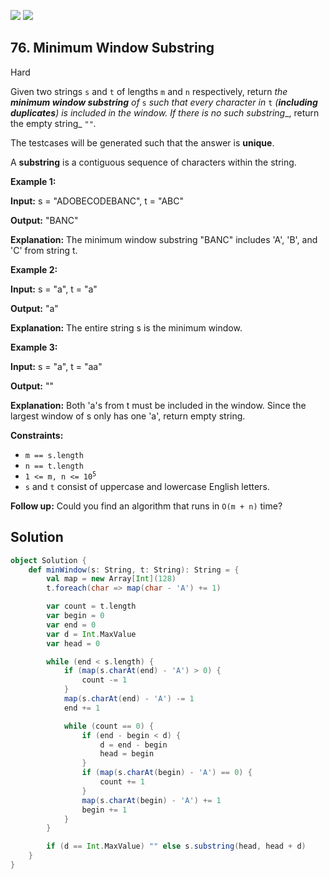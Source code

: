 [![](https://img.shields.io/github/stars/javadev/LeetCode-in-All?label=Stars&style=flat-square)](https://github.com/javadev/LeetCode-in-All)
[![](https://img.shields.io/github/forks/javadev/LeetCode-in-All?label=Fork%20me%20on%20GitHub%20&style=flat-square)](https://github.com/javadev/LeetCode-in-All/fork)

## 76\. Minimum Window Substring

Hard

Given two strings `s` and `t` of lengths `m` and `n` respectively, return _the **minimum window substring** of_ `s` _such that every character in_ `t` _(**including duplicates**) is included in the window. If there is no such substring__, return the empty string_ `""`_._

The testcases will be generated such that the answer is **unique**.

A **substring** is a contiguous sequence of characters within the string.

**Example 1:**

**Input:** s = "ADOBECODEBANC", t = "ABC"

**Output:** "BANC"

**Explanation:** The minimum window substring "BANC" includes 'A', 'B', and 'C' from string t. 

**Example 2:**

**Input:** s = "a", t = "a"

**Output:** "a"

**Explanation:** The entire string s is the minimum window. 

**Example 3:**

**Input:** s = "a", t = "aa"

**Output:** ""

**Explanation:** Both 'a's from t must be included in the window. Since the largest window of s only has one 'a', return empty string. 

**Constraints:**

*   `m == s.length`
*   `n == t.length`
*   <code>1 <= m, n <= 10<sup>5</sup></code>
*   `s` and `t` consist of uppercase and lowercase English letters.

**Follow up:** Could you find an algorithm that runs in `O(m + n)` time?

## Solution

```scala
object Solution {
    def minWindow(s: String, t: String): String = {
        val map = new Array[Int](128)
        t.foreach(char => map(char - 'A') += 1)

        var count = t.length
        var begin = 0
        var end = 0
        var d = Int.MaxValue
        var head = 0

        while (end < s.length) {
            if (map(s.charAt(end) - 'A') > 0) {
                count -= 1
            }
            map(s.charAt(end) - 'A') -= 1
            end += 1

            while (count == 0) {
                if (end - begin < d) {
                    d = end - begin
                    head = begin
                }
                if (map(s.charAt(begin) - 'A') == 0) {
                    count += 1
                }
                map(s.charAt(begin) - 'A') += 1
                begin += 1
            }
        }

        if (d == Int.MaxValue) "" else s.substring(head, head + d)
    }
}
```